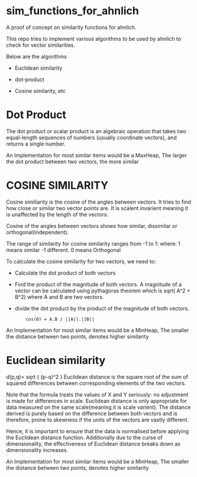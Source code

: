 # sim_functions_for_ahnlich

A proof of concept on similarity functions for ahnlich.

This repo tries to implement various algorithms to be used by ahnlich to check for vector similarities.


Below are the algorithms

- Euclidean similarity
- dot-product

- Cosine similarity, etc


# Dot Product

The dot product or scalar product is an algebraic operation that takes two equal-length sequences of numbers (usually coordinate vectors), and returns a single number.

An Implementation for most similar items would be a MaxHeap, The larger the dot product between two vectors, the more similar



# COSINE SIMILARITY
Cosine similiarity is the cosine of the angles between vectors.
It tries to find how close or similar two vector points are.
It is scalent invarient meaning it is unaffected by the length of the vectors.


Cosine of the angles between vectors shows how similar, dissimilar or orthogonal(independent).


The range of similarity for cosine similarity ranges from -1 to 1:
where:
    1 means similar
    -1 different.
    0 means Orthogonal


To calculate the cosine similarity for two vectors, we need to:
- Calculate the dot product of both vectors
- Find the product of the magnitude of both vectors.
   A magnitude of a vector can be calculated using pythagoras theorem
   which is sqrt( A^2 + B^2) where A and B are two vectors.

- divide the dot product by the product of the magnitude of both vectors.
    ```
        cos(0) = A.B / ||A||.||B||
    ```

An Implementation for most similar items would be a MinHeap, The smaller the distance between two points, denotes higher similarity

# Euclidean similarity


 d(p,q)= sqrt { (p-q)^2 }
Euclidean distance is the square root of the sum of squared differences between corresponding
elements of the two vectors.

Note that the formula treats the values of X and Y seriously: no adjustment is made for
differences in scale. Euclidean distance is only appropriate for data measured on the same
scale(meaning it is  scale varient).
The distance derived is purely based on the difference between both vectors and is therefore,
prone to skewness if the units of the vectors are vastly different.

Hence, it is important to ensure that the data is normalised before applying the Euclidean distance function.
Additionally due to the curse of dimensionality, the effectiveness of Euclidean distance breaks down as 
dimensionality increases.



An Implementation for most similar items would be a MinHeap, The smaller the distance between two points, denotes higher similarity


